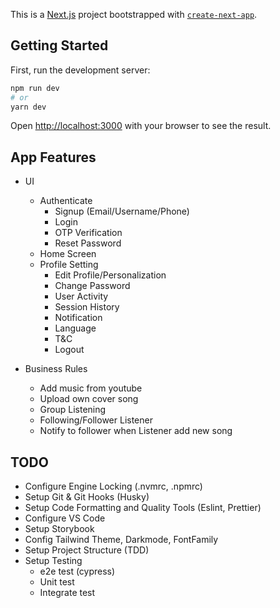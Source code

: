 This is a [Next.js](https://nextjs.org/) project bootstrapped with [`create-next-app`](https://github.com/vercel/next.js/tree/canary/packages/create-next-app).

## Getting Started

First, run the development server:

```bash
npm run dev
# or
yarn dev
```

Open [http://localhost:3000](http://localhost:3000) with your browser to see the result.

## App Features

- UI

  - Authenticate
    - Signup (Email/Username/Phone)
    - Login
    - OTP Verification
    - Reset Password
  - Home Screen
  - Profile Setting
    - Edit Profile/Personalization
    - Change Password
    - User Activity
    - Session History
    - Notification
    - Language
    - T&C
    - Logout

- Business Rules
  - Add music from youtube
  - Upload own cover song
  - Group Listening
  - Following/Follower Listener
  - Notify to follower when Listener add new song

## TODO

- Configure Engine Locking (.nvmrc, .npmrc)
- Setup Git & Git Hooks (Husky)
- Setup Code Formatting and Quality Tools (Eslint, Prettier)
- Configure VS Code
- Setup Storybook
- Config Tailwind Theme, Darkmode, FontFamily
- Setup Project Structure (TDD)
- Setup Testing
  - e2e test (cypress)
  - Unit test
  - Integrate test
